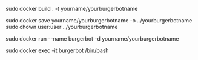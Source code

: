 sudo docker build . -t yourname/yourburgerbotname

sudo docker save yourname/yourburgerbotname -o ../yourburgerbotname
sudo chown user:user ../yourburgerbotname 

sudo docker run --name burgerbot -d yourname/yourburgerbotname

sudo docker exec -it burgerbot /bin/bash 
